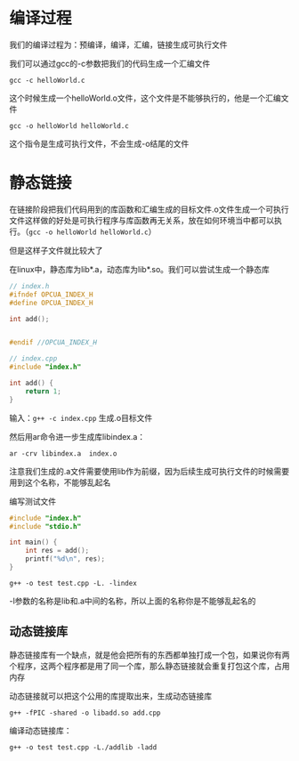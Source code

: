 # 编译过程

我们的编译过程为：预编译，编译，汇编，链接生成可执行文件



我们可以通过gcc的-c参数把我们的代码生成一个汇编文件

`gcc -c helloWorld.c`

这个时候生成一个helloWorld.o文件，这个文件是不能够执行的，他是一个汇编文件

`gcc -o helloWorld helloWorld.c`

这个指令是生成可执行文件，不会生成-o结尾的文件

# 静态链接

在链接阶段把我们代码用到的库函数和汇编生成的目标文件.o文件生成一个可执行文件这样做的好处是可执行程序与库函数再无关系，放在如何环境当中都可以执行。（`gcc -o helloWorld helloWorld.c`）

但是这样子文件就比较大了



在linux中，静态库为lib*.a，动态库为lib*.so。我们可以尝试生成一个静态库

```cpp
// index.h
#ifndef OPCUA_INDEX_H
#define OPCUA_INDEX_H

int add();


#endif //OPCUA_INDEX_H
```

```cpp
// index.cpp
#include "index.h"

int add() {
	return 1;
}

```

输入：`g++ -c index.cpp` 生成.o目标文件

然后用ar命令进一步生成库libindex.a：

`ar -crv libindex.a  index.o`

注意我们生成的.a文件需要使用lib作为前缀，因为后续生成可执行文件的时候需要用到这个名称，不能够乱起名

编写测试文件

```cpp
#include "index.h"
#include "stdio.h"

int main() {
	int res = add();
	printf("%d\n", res);
}

```

`g++ -o test test.cpp -L. -lindex`

-l参数的名称是lib和.a中间的名称，所以上面的名称你是不能够乱起名的

## 动态链接库

静态链接库有一个缺点，就是他会把所有的东西都单独打成一个包，如果说你有两个程序，这两个程序都是用了同一个库，那么静态链接就会重复打包这个库，占用内存

动态链接就可以把这个公用的库提取出来，生成动态链接库

`g++ -fPIC -shared -o libadd.so add.cpp`

编译动态链接库：

`g++ -o test test.cpp -L./addlib -ladd`

